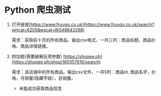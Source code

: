 # Python 爬虫测试

1. 打开链接[https://www.fruugo.co.uk](https://www.fruugo.co.uk/search?whcat=6205&wscat=WS48843298)
   
   需求：获取前十页的所有商品。输出csv格式，一共三列：商品标题、商品价格、商品详情链接。

2. 附加题(需要破解反爬参数) [https://shopee.ph](https://shopee.ph/shop/160357616/search)
   
   需求：该店铺中的所有商品。输出csv文件，一共5列：商品Id, 商品名字，价格，月销量(隐藏字段），总销量。

   * 未能成功获取商品信息
